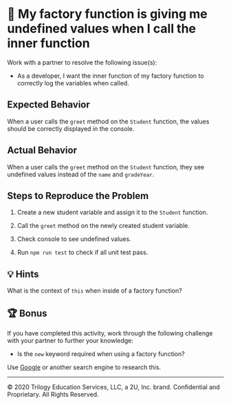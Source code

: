 # 🐛 My factory function is giving me undefined values when I call the inner function

Work with a partner to resolve the following issue(s):

* As a developer, I want the inner function of my factory function to correctly log the variables when called.

## Expected Behavior

When a user calls the `greet` method on the `Student` function, the values should be correctly displayed in the console.

## Actual Behavior

When a user calls the `greet` method on the `Student` function, they see undefined values instead of the `name` and `gradeYear`.
 
## Steps to Reproduce the Problem

1. Create a new student variable and assign it to the `Student` function. 

2. Call the `greet` method on the newly created student variable.

3. Check console to see undefined values.

4. Run `npm run test` to check if all unit test pass.

## 💡 Hints

What is the context of `this` when inside of a factory function? 

## 🏆 Bonus

If you have completed this activity, work through the following challenge with your partner to further your knowledge:

* Is the `new` keyword required when using a factory function? 

Use [Google](https://www.google.com) or another search engine to research this.

---
© 2020 Trilogy Education Services, LLC, a 2U, Inc. brand. Confidential and Proprietary. All Rights Reserved.

